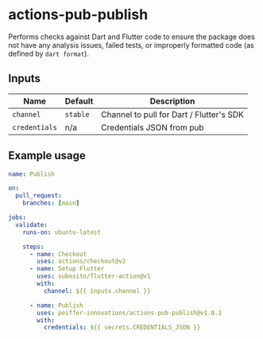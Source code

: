 # actions-pub-publish

Performs checks against Dart and Flutter code to ensure the package does not have any analysis issues, failed tests, or improperly formatted code (as defined by `dart format`).

## Inputs

Name              | Default  | Description
------------------|----------|-------------
`channel`         | `stable` | Channel to pull for Dart / Flutter's SDK
`credentials`     | n/a      | Credentials JSON from pub


## Example usage

```yaml
name: Publish

on:
  pull_request:
    branches: [main]

jobs:
  validate:
    runs-on: ubuntu-latest

    steps:
      - name: Checkout
        uses: actions/checkout@v2
      - name: Setup Flutter
        uses: subosito/flutter-action@v1
        with:
          channel: ${{ inputs.channel }}

      - name: Publish
        uses: peiffer-innovations/actions-pub-publish@v1.0.2
        with:
          credentials: ${{ secrets.CREDENTIALS_JSON }}
```

